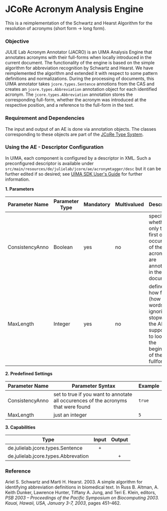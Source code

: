 # JCoRe Acronym Analysis Engine
This is a reimplementation of the Schwartz and Hearst Algorithm for the resolution of acronyms (short form → long form).

### Objective
JULIE Lab Acronym Annotator (JACRO) is an UIMA Analysis Engine that annotates acronyms with their full-forms when locally introduced in the current document. The functionality of the engine is based on the simple algorithm for abbreviation recognition by Schwartz and Hearst. We have reimplemented the algorithm and extended it with respect to some pattern definitions and normalizations.
During the processing of documents, this UIMA annotator takes `jcore.types.Sentence` annotions from the CAS and creates an `jcore.types.Abbreviation` annotation object for each identified acronym. The `jcore.types.Abbreviation` annotation stores the corresponding full-form, whether the acronym was introduced at the respective position, and a reference to the full-form in the text.

### Requirement and Dependencies
The input and output of an AE is done via annotation objects. The classes corresponding to these objects are part of the [JCoRe Type System](https://github.com/JULIELab/jcore-base/tree/master/jcore-types).

### Using the AE - Descriptor Configuration
In UIMA, each component is configured by a descriptor in XML. Such a preconfigured descriptor is available under `src/main/resources/de/julielab/jcore/ae/acronymtagger/desc` but it can be further edited if so desired; see [UIMA SDK User's Guide](https://uima.apache.org/downloads/releaseDocs/2.1.0-incubating/docs/html/tools/tools.html#ugr.tools.cde) for further information.

**1. Parameters**

| Parameter Name | Parameter Type | Mandatory | Multivalued | Description |
|----------------|----------------|-----------|-------------|-------------|
| ConsistencyAnno | Boolean | yes | no | specifies whether only the first or all occurences of the acronym are annotated in the document |
| MaxLength| Integer | yes | no | defines how far (how many words, ignoring stopwords) the AE is supposed to look for the beginning of the fullform |

**2. Predefined Settings**

| Parameter Name | Parameter Syntax | Example |
|----------------|------------------|---------|
| ConsistencyAnno | set to true if you want to annotate all occurences of the acronyms that were found | `true` |
| MaxLength| just an integer | `5` |

**3. Capabilities**

| Type | Input | Output |
|------|:-----:|:------:|
| de.julielab.jcore.types.Sentence | `+` |  |
| de.julielab.jcore.types.Abbrevation |  | `+` |


### Reference
Ariel S. Schwartz and Marti H. Hearst. 2003. A simple algorithm for identifying abbreviation definitions in biomedical text. In Russ B. Altman, A. Keith Dunker, Lawrence Hunter, Tiffany A. Jung, and Teri E. Klein, editors, *PSB 2003 – Proceedings of the Pacific Symposium on Biocomputing 2003. Kauai, Hawaii, USA, January 3-7, 2003*, pages 451–462.
